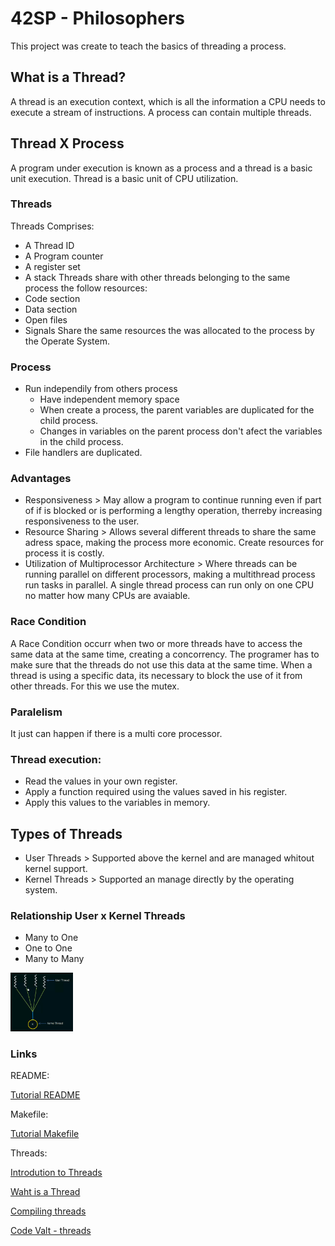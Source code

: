 # 42SP - Philosophers

This project was create to teach the basics of threading a process.

## What is a Thread?
A thread is an execution context, which is all the information a CPU needs to execute a stream of instructions. A process can contain multiple threads.

## Thread X Process
A program under execution is known as a process and a thread is a basic unit execution. Thread is a basic unit of CPU utilization.

### Threads

Threads Comprises:
- A Thread ID
- A Program counter
- A register set
- A stack
Threads share with other threads belonging to the same process the follow resources:
- Code section
- Data section
- Open files
- Signals
Share the same resources the was allocated to the process by the Operate System.

### Process

- Run independily from others process
  - Have independent memory space
  - When create a process, the parent variables are duplicated for the child process.
  - Changes in variables on the parent process don't afect the variables in the child process.
- File handlers are duplicated.

### Advantages

- Responsiveness > May allow a program to continue running even if part of if is blocked or is performing a lengthy operation, therreby increasing responsiveness to the user.
- Resource Sharing > Allows several different threads to share the same adress space, making the process more economic. Create resources for process it is costly.
- Utilization of Multiprocessor Architecture > Where threads can be running parallel on different processors, making a multithread process run tasks in parallel. A single thread process can run only on one CPU no matter how many CPUs are avaiable.

### Race Condition

A Race Condition occurr when two or more threads have to access the same data at the same time, creating a concorrency. The programer has to make sure that the threads do not use this data at the same time. When a thread is using a specific data, its necessary to block the use of it from other threads. For this we use the mutex.

### Paralelism

It just can happen if there is a multi core processor.


### Thread execution:

- Read the values in your own register.
- Apply a function required using the values saved in his register.
-  Apply this values to the variables in memory.

## Types of Threads

- User Threads > Supported above the kernel and are managed whitout kernel support.
- Kernel Threads > Supported an manage directly by the operating system.

### Relationship User x Kernel Threads

- Many to One
- One to One
- Many to Many

<img width=100 src="./readme/many_to_one_thread.png">




### Links

README:

[Tutorial README](https://www.youtube.com/watch?v=eJojC3lSkwg)

Makefile:

[Tutorial Makefile](https://www.youtube.com/watch?v=GExnnTaBELk)

Threads:

[Introdution to Threads](https://www.youtube.com/watch?v=LOfGJcVnvAk&list=PLBlnK6fEyqRiVhbXDGLXDk_OQAeuVcp2O&index=31)

[Waht is a Thread](https://www.geeksforgeeks.org/thread-in-operating-system/)

[Compiling threads](https://www.youtube.com/watch?v=j9csJohayPU)

[Code Valt - threads](https://www.youtube.com/playlist?list=PLfqABt5AS4FmuQf70psXrsMLEDQXNkLq2)